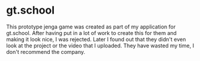 # gt.school
This prototype jenga game was created as part of my application for gt.school. After having put in a lot of work to create this for them and making it look nice, I was rejected. Later I found out that they didn't even look at the project or the video that I uploaded. They have wasted my time, I don't recommend the company.

